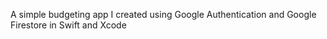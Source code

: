 A simple budgeting app I created using Google Authentication and Google Firestore in Swift and Xcode
